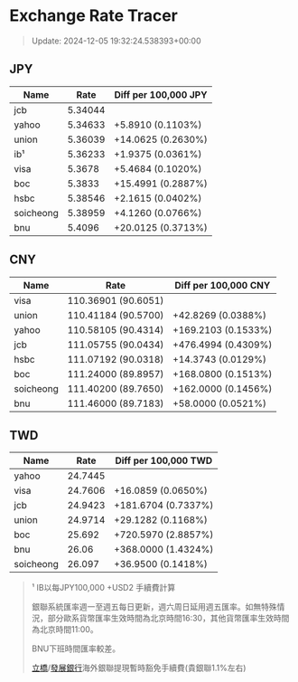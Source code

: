 # Exchange Rate Tracer

> Update: 2024-12-05 19:32:24.538393+00:00

## JPY

| Name      |    Rate | Diff per 100,000 JPY   |
|-----------|---------|------------------------|
| jcb       | 5.34044 |                        |
| yahoo     | 5.34633 | +5.8910 (0.1103%)      |
| union     | 5.36039 | +14.0625 (0.2630%)     |
| ib¹       | 5.36233 | +1.9375 (0.0361%)      |
| visa      | 5.3678  | +5.4684 (0.1020%)      |
| boc       | 5.3833  | +15.4991 (0.2887%)     |
| hsbc      | 5.38546 | +2.1615 (0.0402%)      |
| soicheong | 5.38959 | +4.1260 (0.0766%)      |
| bnu       | 5.4096  | +20.0125 (0.3713%)     |

## CNY

| Name      | Rate                | Diff per 100,000 CNY   |
|-----------|---------------------|------------------------|
| visa      | 110.36901	(90.6051) |                        |
| union     | 110.41184	(90.5700) | +42.8269 (0.0388%)     |
| yahoo     | 110.58105	(90.4314) | +169.2103 (0.1533%)    |
| jcb       | 111.05755	(90.0434) | +476.4994 (0.4309%)    |
| hsbc      | 111.07192	(90.0318) | +14.3743 (0.0129%)     |
| boc       | 111.24000	(89.8957) | +168.0800 (0.1513%)    |
| soicheong | 111.40200	(89.7650) | +162.0000 (0.1456%)    |
| bnu       | 111.46000	(89.7183) | +58.0000 (0.0521%)     |

## TWD

| Name      |    Rate | Diff per 100,000 TWD   |
|-----------|---------|------------------------|
| yahoo     | 24.7445 |                        |
| visa      | 24.7606 | +16.0859 (0.0650%)     |
| jcb       | 24.9423 | +181.6704 (0.7337%)    |
| union     | 24.9714 | +29.1282 (0.1168%)     |
| boc       | 25.692  | +720.5970 (2.8857%)    |
| bnu       | 26.06   | +368.0000 (1.4324%)    |
| soicheong | 26.097  | +36.9500 (0.1418%)     |


> ¹ IB以每JPY100,000 +USD2 手續費計算
>
> 銀聯系統匯率週一至週五每日更新，週六周日延用週五匯率。如無特殊情況，部分歐系貨幣匯率生效時間為北京時間16:30，其他貨幣匯率生效時間為北京時間11:00。
>
> BNU下班時間匯率較差。
>
> [立橋](https://www.wlbank.com.mo/uploads/ueditor/file/20181211/1544536513900230.pdf)/[發展銀行](https://www.mdb.com.mo/Service_Charges_20230728.pdf)海外銀聯提現暫時豁免手續費(貴銀聯1.1%左右)

